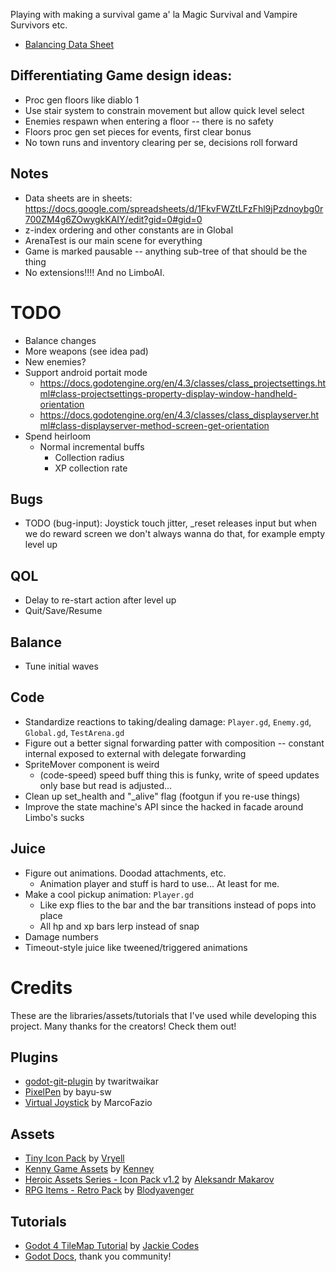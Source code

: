 Playing with making a survival game a' la Magic Survival and Vampire Survivors etc.

- [Balancing Data Sheet](https://docs.google.com/spreadsheets/d/1FkvFWZtLFzFhl9jPzdnoybg0r700ZM4g6ZOwygkKAIY/edit?usp=sharing)

## Differentiating Game design ideas:

- Proc gen floors like diablo 1
- Use stair system to constrain movement but allow quick level select
- Enemies respawn when entering a floor -- there is no safety
- Floors proc gen set pieces for events, first clear bonus
- No town runs and inventory clearing per se, decisions roll forward

## Notes

- Data sheets are in sheets: https://docs.google.com/spreadsheets/d/1FkvFWZtLFzFhl9jPzdnoybg0r700ZM4g6ZOwygkKAIY/edit?gid=0#gid=0
- z-index ordering and other constants are in Global
- ArenaTest is our main scene for everything
- Game is marked pausable -- anything sub-tree of that should be the thing
- No extensions!!!! And no LimboAI.

# TODO

- Balance changes
- More weapons (see idea pad)
- New enemies?
- Support android portait mode
  - https://docs.godotengine.org/en/4.3/classes/class_projectsettings.html#class-projectsettings-property-display-window-handheld-orientation
  - https://docs.godotengine.org/en/4.3/classes/class_displayserver.html#class-displayserver-method-screen-get-orientation
- Spend heirloom
  - Normal incremental buffs
	- Collection radius
	- XP collection rate

## Bugs
- TODO (bug-input): Joystick touch jitter, _reset releases input but when we do reward screen we don't always wanna do that, for example empty level up

## QOL
- Delay to re-start action after level up
- Quit/Save/Resume

## Balance
- Tune initial waves

## Code
- Standardize reactions to taking/dealing damage: `Player.gd`, `Enemy.gd`, `Global.gd`, `TestArena.gd`
- Figure out a better signal forwarding patter with composition -- constant internal exposed to external with delegate forwarding
- SpriteMover component is weird
  - (code-speed) speed buff thing this is funky, write of speed updates only base but read is adjusted...
- Clean up set_health and "_alive" flag (footgun if you re-use things)
- Improve the state machine's API since the hacked in facade around Limbo's sucks

## Juice
- Figure out animations. Doodad attachments, etc.
  - Animation player and stuff is hard to use... At least for me.
- Make a cool pickup animation: `Player.gd`
  - Like exp flies to the bar and the bar transitions instead of pops into place
  - All hp and xp bars lerp instead of snap
- Damage numbers
- Timeout-style juice like tweened/triggered animations

# Credits

These are the libraries/assets/tutorials that I've used while developing this project.
Many thanks for the creators! Check them out!

## Plugins
- [godot-git-plugin](https://godotengine.org/asset-library/asset/1581) by twaritwaikar
- [PixelPen](https://godotengine.org/asset-library/asset/3023) by bayu-sw
- [Virtual Joystick](https://godotengine.org/asset-library/asset/1787) by MarcoFazio

## Assets

- [Tiny Icon Pack](https://vryell.itch.io/tiny-adventure-pack-plus) by [Vryell](https://www.patreon.com/vryell)
- [Kenny Game Assets](https://kenney.itch.io/kenney-game-assets-1) by [Kenney](www.kenney.nl)
- [Heroic Assets Series - Icon Pack v1.2](https://iknowkingrabbit.itch.io/heroic-icon-pack) by [Aleksandr Makarov](https://www.patreon.com/iknowkingrabbit)
- [RPG Items - Retro Pack](https://blodyavenger.itch.io/rpg-items-retro-pack) by [Blodyavenger](https://blodyavenger.itch.io/)

## Tutorials

- [Godot 4 TileMap Tutorial](https://www.youtube.com/playlist?list=PLflAYKtRJ7dwtqA0FsZadrQGal8lWp-MM) by [Jackie Codes](https://www.patreon.com/jackiecodes)
- [Godot Docs](https://docs.godotengine.org/en/stable/index.html), thank you community!
